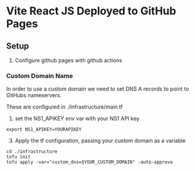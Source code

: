 # Vite React JS Deployed to GitHub Pages

## Setup

1. Configure github pages with github actions

### Custom Domain Name

In order to use a custom domain we need to set DNS A records to point to GitHubs nameservers.

These are configured in ./infrastructure/main.tf

1. set the NS1_APIKEY env var with your NS1 API key

```shell
export NS1_APIKEY=YOURAPIKEY
```

3. Apply the tf configuration, passing your custom domain as a variable

```shell
cd ./infrastructure
tofu init
tofu apply -var="custom_dns=$YOUR_CUSTOM_DOMAIN" -auto-approve
```

